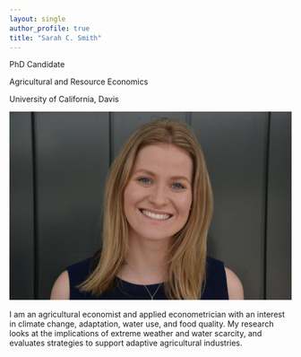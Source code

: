 ```yaml
---
layout: single
author_profile: true
title: "Sarah C. Smith"
---
```


PhD Candidate

Agricultural and Resource Economics

University of California, Davis

![Headshot](/assets/Headshot.jpg)

I am an agricultural economist and applied econometrician with an interest in climate change, adaptation, water use, and food quality.
My research looks at the implications of extreme weather and water scarcity, and evaluates strategies to support adaptive agricultural industries.
